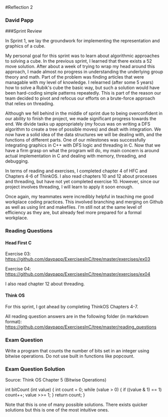 #Reflection 2
### David Papp


###Sprint Review

In Sprint 1, we lay the groundwork for implementing the representation and graphics of a cube. 

My personal goal for this sprint was to learn about algorithmic approaches to solving a cube. In the previous sprint, I learned that there exists a 52 move solution. After about a week of trying to wrap my head around this approach, I made almost no progress in understanding the underlying group theory and math. Part of the problem was finding articles that were managable with my level of knowledge. I relearned (after some 5 years) how to solve a Rubik's cube the basic way, but such a solution would have been hard-coding simple patterns repeatedly. This is part of the reason our team decided to pivot and refocus our efforts on a brute-force approach that relies on threading. 

Although we fell behind in the middle of sprint due to being overconfident in our ability to finish the project, we made significant progress towards the end. We divide tasks up appropriately (my focus was on writing a DFS algorithm to create a tree of possible moves) and dealt with integration. We now have a solid idea of the data structures we will be dealing with, and the functions of different parts. One of our milestones was successfully integrating graphics in C++ with DFS logic and threading in C. Now that we have a firm grasp on what the program will do, my main concern is around actual implementation in C and dealing with memory, threading, and debugging. 

In terms of reading and exercises, I completed chapter 4 of HFC and Chapters 4-6 of ThinkOS. I also read chapters 10 and 12 about processes and threading, but have not yet completed exercise 10. However, since our project involves threading, I will learn to apply it soon enough.

Once again, my teammates were incredibly helpful in teaching me good workplace coding practices. This involved branching and merging on Github as well as using lint and makefiles. I'm still not at the same level of efficiency as they are, but already feel more prepared for a formal workplace.


### Reading Questions

#### Head First C

Exercise 03: https://github.com/davpapp/ExercisesInC/tree/master/exercises/ex03

Exercise 04: https://github.com/davpapp/ExercisesInC/tree/master/exercises/ex04

I also read chapter 12 about threading.

#### Think OS
For this sprint, I got ahead by completing ThinkOS Chapters 4-7.

All reading question answers are in the following folder (in markdown format):
https://github.com/davpapp/ExercisesInC/tree/master/reading_questions


### Exam Question

Write a program that counts the number of bits set in an integer using bitwise operations. Do not use built in functions like popcount.

### Exam Question Solution
Source: Think OS Chapter 5 (Bitwise Operations)

int bitCount (int value) {
	int count = 0;
	while (value > 0) {
		if ((value & 1) == 1) count++;
		value >>= 1;
	}
	return count;
}

Note that this is one of many possible solutions. There exists quicker solutions but this is one of the most intuitive ones.
